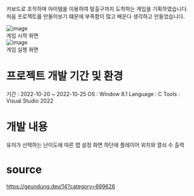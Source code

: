 키보드로 조작하며 아이템을 이용하여 탈출구까지 도착하는 게임을 기획하였습니다.\
처음 프로젝트를 만들어보기 떄문에 부족함이 많고 배운다 생각하고 만들었습니다.

![image](https://user-images.githubusercontent.com/51785795/200861729-320e5811-c147-47ab-aadf-def547d99113.png)\
게임 시작 화면\
![image](https://user-images.githubusercontent.com/51785795/200862279-f4850b1c-d1a7-4430-9448-46f06a569096.png)\
게임 실행 화면 

# 프로젝트 개발 기간 및 환경 
기간 : 2022-10-20 ~ 2022-10-25
OS : Window 8.1
Language : C
Tools : Visual Studio 2022

# 개발 내용
유저가 선택하는 난이도에 따른 맵 설정
화면 하단에 플레이어 위치와 열쇠 수 출력

# source
https://geundung.dev/14?category=699626




